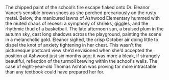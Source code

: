 The chipped paint of the school’s fire escape flaked onto Dr. Eleanor Vance’s sensible brown shoes as she perched precariously on the rusty metal. Below, the manicured lawns of Ashwood Elementary hummed with the muted chaos of recess: a symphony of shrieks, giggles, and the rhythmic thud of a basketball.  The late afternoon sun, a bruised plum in the autumn sky, cast long shadows across the playground, painting the scene in a melancholic gold.  Eleanor sighed, the crisp October air doing little to dispel the knot of anxiety tightening in her chest. This wasn't the picturesque postcard view she’d envisioned when she'd accepted the position at Ashwood just six months ago;  it was more a bleak, if strangely beautiful, reflection of the turmoil brewing within the school's walls.  The case of eight-year-old Thomas Ashton was proving far more intractable than any textbook could have prepared her for.
